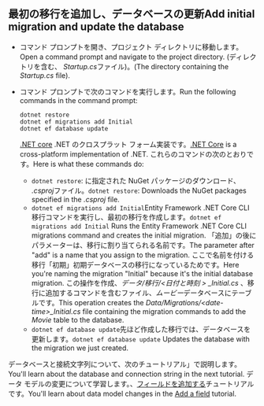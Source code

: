 ## <a name="add-initial-migration-and-update-the-database"></a><span data-ttu-id="7d809-101">最初の移行を追加し、データベースの更新</span><span class="sxs-lookup"><span data-stu-id="7d809-101">Add initial migration and update the database</span></span>

* <span data-ttu-id="7d809-102">コマンド プロンプトを開き、プロジェクト ディレクトリに移動します。</span><span class="sxs-lookup"><span data-stu-id="7d809-102">Open a command prompt and navigate to the project directory.</span></span> <span data-ttu-id="7d809-103">(ディレクトリを含む、 *Startup.cs*ファイル)。</span><span class="sxs-lookup"><span data-stu-id="7d809-103">(The directory containing the *Startup.cs* file).</span></span>

* <span data-ttu-id="7d809-104">コマンド プロンプトで次のコマンドを実行します。</span><span class="sxs-lookup"><span data-stu-id="7d809-104">Run the following commands in the command prompt:</span></span>

  ```console
  dotnet restore
  dotnet ef migrations add Initial
  dotnet ef database update
  ```
  
  <span data-ttu-id="7d809-105">[.NET core](https://docs.microsoft.com/dotnet/core/tools/index) .NET のクロスプラット フォーム実装です。</span><span class="sxs-lookup"><span data-stu-id="7d809-105">[.NET Core](https://docs.microsoft.com/dotnet/core/tools/index) is a cross-platform implementation of .NET.</span></span> <span data-ttu-id="7d809-106">これらのコマンドの次のとおりです。</span><span class="sxs-lookup"><span data-stu-id="7d809-106">Here is what these commands do:</span></span>

  * <span data-ttu-id="7d809-107">`dotnet restore`: に指定された NuGet パッケージのダウンロード、 *.csproj*ファイル。</span><span class="sxs-lookup"><span data-stu-id="7d809-107">`dotnet restore`: Downloads the NuGet packages specified in the *.csproj* file.</span></span>
  * <span data-ttu-id="7d809-108">`dotnet ef migrations add Initial`Entity Framework .NET Core CLI 移行コマンドを実行し、最初の移行を作成します。</span><span class="sxs-lookup"><span data-stu-id="7d809-108">`dotnet ef migrations add Initial` Runs the Entity Framework .NET Core CLI migrations command and creates the initial migration.</span></span> <span data-ttu-id="7d809-109">「追加」の後にパラメーターは、移行に割り当てられる名前です。</span><span class="sxs-lookup"><span data-stu-id="7d809-109">The parameter after "add" is a name that you assign to the migration.</span></span> <span data-ttu-id="7d809-110">ここで名前を付ける移行「初期」初期データベースの移行になっているためです。</span><span class="sxs-lookup"><span data-stu-id="7d809-110">Here you're naming the migration "Initial" because it's the initial database migration.</span></span> <span data-ttu-id="7d809-111">この操作を作成、*データ/移行/\<日付と時刻 > _Initial.cs* 、移行に追加するコマンドを含むファイル、*ムービー*データベースにテーブルです。</span><span class="sxs-lookup"><span data-stu-id="7d809-111">This operation creates the *Data/Migrations/\<date-time>_Initial.cs* file containing the migration commands to add the *Movie* table to the database.</span></span>
  * <span data-ttu-id="7d809-112">`dotnet ef database update`先ほど作成した移行では、データベースを更新します。</span><span class="sxs-lookup"><span data-stu-id="7d809-112">`dotnet ef database update`  Updates the database with the migration we just created.</span></span>

<span data-ttu-id="7d809-113">データベースと接続文字列について、次のチュートリアル」で説明します。</span><span class="sxs-lookup"><span data-stu-id="7d809-113">You'll learn about the database and connection string in the next tutorial.</span></span> <span data-ttu-id="7d809-114">データ モデルの変更について学習します。、[フィールドを追加する](xref:tutorials/first-mvc-app/new-field)チュートリアルです。</span><span class="sxs-lookup"><span data-stu-id="7d809-114">You'll learn about data model changes in the [Add a field](xref:tutorials/first-mvc-app/new-field) tutorial.</span></span>

